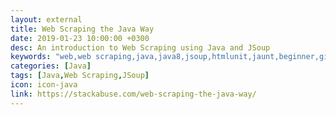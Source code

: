 ```yaml
---
layout: external
title: Web Scraping the Java Way
date: 2019-01-23 10:00:00 +0300
desc: An introduction to Web Scraping using Java and JSoup
keywords: "web,web scraping,java,java8,jsoup,htmlunit,jaunt,beginner,github,website,blog,easy"
categories: [Java]
tags: [Java,Web Scraping,JSoup]
icon: icon-java
link: https://stackabuse.com/web-scraping-the-java-way/
---
```

